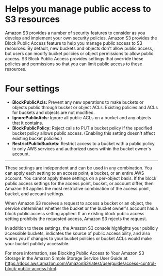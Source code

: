 # **Helps you manage public access to S3 resources** 
Amazon S3 provides a number of security features to consider as you develop and implement your own security policies. Amazon S3 provides the Block Public Access feature to help you manage public access to S3 resources. By default, new buckets and objects don't allow public access, but users can modify bucket policies or object permissions to allow public access. S3 Block Public Access provides settings that override these policies and permissions so that you can limit public access to these resources.

# Four settings
- **BlockPublicAcls:** Prevent any new operations to make buckets or objects public through bucket or object ACLs. Existing policies and ACLs for buckets and objects are not modified.
- **IgnorePublicAcls:** Ignore all public ACLs on a bucket and any objects that it contains.
- **BlockPublicPolicy:** Reject calls to PUT a bucket policy if the specified bucket policy allows public access. (Enabling this setting doesn't affect existing bucket policies.)
- **RestrictPublicBuckets:** Restrict access to a bucket with a public policy to only AWS services and authorized users within the bucket owner's account.

-------------------------------------------------------------
These settings are independent and can be used in any combination. You can apply each setting to an access point, a bucket, or an entire AWS account. You cannot apply these settings on a per-object basis. If the block public access settings for the access point, bucket, or account differ, then Amazon S3 applies the most restrictive combination of the access point, bucket, and account settings.

When Amazon S3 receives a request to access a bucket or an object, the service determines whether the bucket or the bucket owner's account has a block public access setting applied. If an existing block public access setting prohibits the requested access, Amazon S3 rejects the request.

In addition to these settings, the Amazon S3 console highlights your publicly accessible buckets, indicates the source of public accessibility, and also warns you if changes to your bucket policies or bucket ACLs would make your bucket publicly accessible.

For more information, see Blocking Public Access to Your Amazon S3 Storage in the Amazon Simple Storage Service User Guide at:
https://docs.aws.amazon.com/AmazonS3/latest/userguide/access-control-block-public-access.html.
